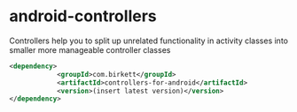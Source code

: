 android-controllers
===================

Controllers help you to split up unrelated functionality in activity classes into smaller more manageable controller classes


```xml
<dependency>
            <groupId>com.birkett</groupId>
            <artifactId>controllers-for-android</artifactId>
            <version>(insert latest version)</version>
</dependency>
```


        
